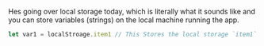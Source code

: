 
Hes going over local storage today, which is literally what it sounds like and you can store variables (strings) on the local machine running the app.

```javascript
let var1 = localStroage.item1 // This Stores the local storage `item1` as var1
```
